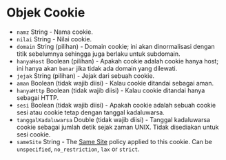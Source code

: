 # Objek Cookie

* `namz` String - Nama cookie.
* `nilai` String - Nilai cookie.
* `domain` String (pilihan) - Domain cookie; ini akan dinormalisasi dengan titik sebelumnya sehingga juga berlaku untuk subdomain.
* `hanyaHost` Boolean (pilihan) - Apakah cookie adalah cookie hanya host; ini hanya akan ` benar ` jika tidak ada domain yang dilewati.
* `jejak` String (pilihan) - Jejak dari sebuah cookie.
* `aman` Boolean (tidak wajib diisi) - Kalau cookie ditandai sebagai aman.
* `hanyaHttp` Boolean (tidak wajib diisi) - Kalau cookie ditandai hanya sebagai HTTP.
* `sesi` Boolean (tidak wajib diisi) - Apakah cookie adalah sebuah cookie sesi atau cookie tetap dengan tanggal kadaluwarsa.
* ` tanggalKadaluwarsa ` Double (tidak wajib diisi) - Tanggal kadaluwarsa cookie sebagai jumlah detik sejak zaman UNIX. Tidak disediakan untuk sesi cookie.
* `sameSite` String - The [Same Site](https://developer.mozilla.org/en-US/docs/Web/HTTP/Cookies#SameSite_cookies) policy applied to this cookie.  Can be `unspecified`, `no_restriction`, `lax` or `strict`.
